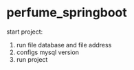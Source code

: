 # perfume_springboot
start project: 
1. run file database and file address
2. configs mysql version
3. run project


